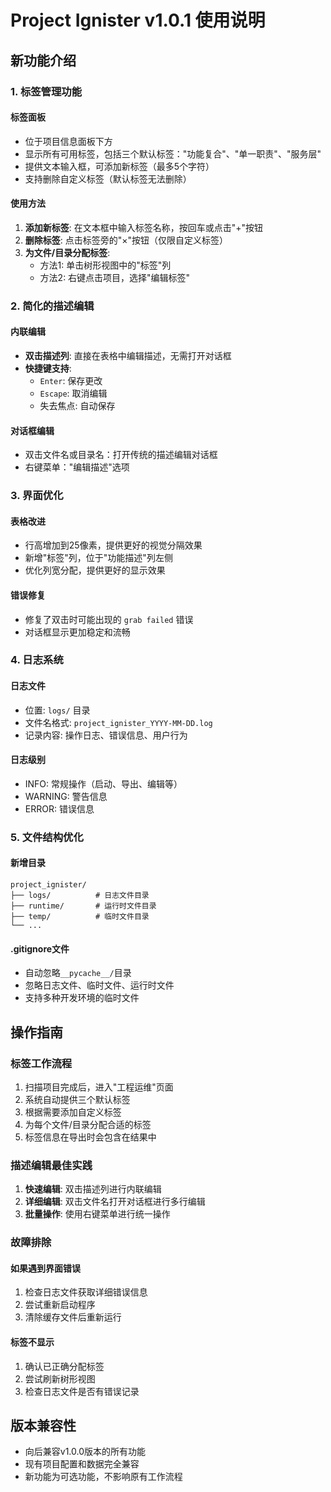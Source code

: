 # Project Ignister v1.0.1 使用说明

## 新功能介绍

### 1. 标签管理功能

#### 标签面板
- 位于项目信息面板下方
- 显示所有可用标签，包括三个默认标签："功能复合"、"单一职责"、"服务层"
- 提供文本输入框，可添加新标签（最多5个字符）
- 支持删除自定义标签（默认标签无法删除）

#### 使用方法
1. **添加新标签**: 在文本框中输入标签名称，按回车或点击"+"按钮
2. **删除标签**: 点击标签旁的"×"按钮（仅限自定义标签）
3. **为文件/目录分配标签**: 
   - 方法1: 单击树形视图中的"标签"列
   - 方法2: 右键点击项目，选择"编辑标签"

### 2. 简化的描述编辑

#### 内联编辑
- **双击描述列**: 直接在表格中编辑描述，无需打开对话框
- **快捷键支持**:
  - `Enter`: 保存更改
  - `Escape`: 取消编辑
  - 失去焦点: 自动保存

#### 对话框编辑
- 双击文件名或目录名：打开传统的描述编辑对话框
- 右键菜单："编辑描述"选项

### 3. 界面优化

#### 表格改进
- 行高增加到25像素，提供更好的视觉分隔效果
- 新增"标签"列，位于"功能描述"列左侧
- 优化列宽分配，提供更好的显示效果

#### 错误修复
- 修复了双击时可能出现的 `grab failed` 错误
- 对话框显示更加稳定和流畅

### 4. 日志系统

#### 日志文件
- 位置: `logs/` 目录
- 文件名格式: `project_ignister_YYYY-MM-DD.log`
- 记录内容: 操作日志、错误信息、用户行为

#### 日志级别
- INFO: 常规操作（启动、导出、编辑等）
- WARNING: 警告信息
- ERROR: 错误信息

### 5. 文件结构优化

#### 新增目录
```
project_ignister/
├── logs/          # 日志文件目录
├── runtime/       # 运行时文件目录  
├── temp/          # 临时文件目录
└── ...
```

#### .gitignore文件
- 自动忽略`__pycache__/`目录
- 忽略日志文件、临时文件、运行时文件
- 支持多种开发环境的临时文件

## 操作指南

### 标签工作流程
1. 扫描项目完成后，进入"工程运维"页面
2. 系统自动提供三个默认标签
3. 根据需要添加自定义标签
4. 为每个文件/目录分配合适的标签
5. 标签信息在导出时会包含在结果中

### 描述编辑最佳实践
1. **快速编辑**: 双击描述列进行内联编辑
2. **详细编辑**: 双击文件名打开对话框进行多行编辑
3. **批量操作**: 使用右键菜单进行统一操作

### 故障排除

#### 如果遇到界面错误
1. 检查日志文件获取详细错误信息
2. 尝试重新启动程序
3. 清除缓存文件后重新运行

#### 标签不显示
1. 确认已正确分配标签
2. 尝试刷新树形视图
3. 检查日志文件是否有错误记录

## 版本兼容性

- 向后兼容v1.0.0版本的所有功能
- 现有项目配置和数据完全兼容
- 新功能为可选功能，不影响原有工作流程